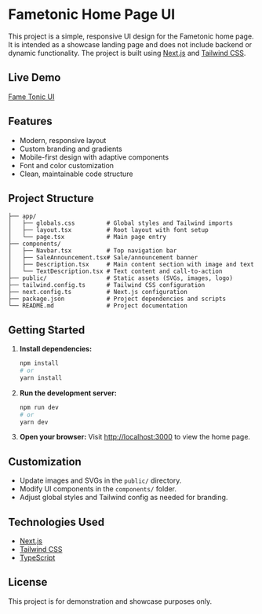# Fametonic Home Page UI

This project is a simple, responsive UI design for the Fametonic home page. It is intended as a showcase landing page and does not include backend or dynamic functionality. The project is built using [Next.js](https://nextjs.org/) and [Tailwind CSS](https://tailwindcss.com/).

## Live Demo
[Fame Tonic UI](https://fame-tonic-ui.vercel.app/)

## Features

- Modern, responsive layout
- Custom branding and gradients
- Mobile-first design with adaptive components
- Font and color customization
- Clean, maintainable code structure

## Project Structure

```
├── app/
│   ├── globals.css         # Global styles and Tailwind imports
│   ├── layout.tsx          # Root layout with font setup
│   └── page.tsx            # Main page entry
├── components/
│   ├── Navbar.tsx          # Top navigation bar
│   ├── SaleAnnouncement.tsx# Sale/announcement banner
│   ├── Description.tsx     # Main content section with image and text
│   └── TextDescription.tsx # Text content and call-to-action
├── public/                 # Static assets (SVGs, images, logo)
├── tailwind.config.ts      # Tailwind CSS configuration
├── next.config.ts          # Next.js configuration
├── package.json            # Project dependencies and scripts
└── README.md               # Project documentation
```

## Getting Started

1. **Install dependencies:**

   ```bash
   npm install
   # or
   yarn install
   ```

2. **Run the development server:**

   ```bash
   npm run dev
   # or
   yarn dev
   ```

3. **Open your browser:**
   Visit [http://localhost:3000](http://localhost:3000) to view the home page.

## Customization

- Update images and SVGs in the `public/` directory.
- Modify UI components in the `components/` folder.
- Adjust global styles and Tailwind config as needed for branding.

## Technologies Used

- [Next.js](https://nextjs.org/)
- [Tailwind CSS](https://tailwindcss.com/)
- [TypeScript](https://www.typescriptlang.org/) 

## License

This project is for demonstration and showcase purposes only.
